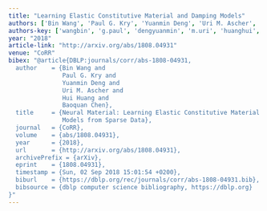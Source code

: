 ```yaml
---
title: "Learning Elastic Constitutive Material and Damping Models"
authors: ['Bin Wang', 'Paul G. Kry', 'Yuanmin Deng', 'Uri M. Ascher', 'Hui Huang 0004', 'Baoquan Chen']
authors-key: ['wangbin', 'g.paul', 'dengyuanmin', 'm.uri', 'huanghui', 'chenbaoquan']
year: "2018"
article-link: "http://arxiv.org/abs/1808.04931"
venue: "CoRR"
bibex: "@article{DBLP:journals/corr/abs-1808-04931,
  author    = {Bin Wang and
               Paul G. Kry and
               Yuanmin Deng and
               Uri M. Ascher and
               Hui Huang and
               Baoquan Chen},
  title     = {Neural Material: Learning Elastic Constitutive Material and Damping
               Models from Sparse Data},
  journal   = {CoRR},
  volume    = {abs/1808.04931},
  year      = {2018},
  url       = {http://arxiv.org/abs/1808.04931},
  archivePrefix = {arXiv},
  eprint    = {1808.04931},
  timestamp = {Sun, 02 Sep 2018 15:01:54 +0200},
  biburl    = {https://dblp.org/rec/journals/corr/abs-1808-04931.bib},
  bibsource = {dblp computer science bibliography, https://dblp.org}
}"
---
```

